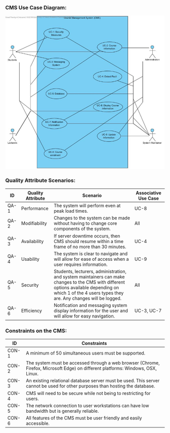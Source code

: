 ### CMS Use Case Diagram:
![](images/CMSUseCase.jpg)

### Quality Attribute Scenarios:
| ID | Quality Attribute | Scenario | Associative Use Case |
| --- | --- | --- | --- |
| QA-1 | Performance | The system will perform even at peak load times. | UC-8 |
| QA-2 | Modifiability | Changes to the system can be made without having to change core components of the system. | All |
| QA-3 | Availability | If server downtime occurs, then CMS should resume within a time frame of no more than 30 minutes. | UC-4 |
| QA-4 | Usability | The system is clear to navigate and will allow for ease of access when a user requires information. | UC-9 |
| QA-5 | Security | Students, lecturers, administration, and system maintainers can make changes to the CMS with different options available depending on which 1 of the 4 users types they are. Any changes will be logged. | All |
| QA-6 | Efficiency | Notification and messaging system display information for the user and will allow for easy navigation. | UC-3, UC-7 |

### Constraints on the CMS:
| ID | Constraints |
| --- | --- |
| CON-1 | A minimum of 50 simultaneous users must be supported. |
| CON-2 | The system must be accessed through a web browser (Chrome, Firefox, Microsoft Edge) on different platforms: Windows, OSX, Linux. |
| CON-3 | An existing relational database server must be used. This server cannot be used for other purposes than hosting the database. |
| CON-4 | CMS will need to be secure while not being to restricting for users. |
| CON-5 | The network connection to user workstations can have low bandwidth but is generally reliable. |
| CON-6 | All features of the CMS must be user friendly and easily accessible. |
